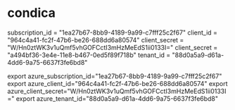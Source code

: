 # condica

subscription_id = "1ea27b67-8bb9-4189-9a99-c7fff25c2f67"
client_id       = "964c4a41-fc2f-47b6-be26-688dd6a80574"
client_secret   = "W/Hn0ztWK3v1uQmf5vhGOFCctI3mHzMeEdS1ii0133I="
client_secret   = "a494bf36-3e4e-11e8-b467-0ed5f89f718b"
tenant_id = "88d0a5a9-d61a-4dd6-9a75-6637f3fe6bd8"

export azure_subscription_id="1ea27b67-8bb9-4189-9a99-c7fff25c2f67"
export azure_client_id="964c4a41-fc2f-47b6-be26-688dd6a80574"
export azure_client_secret="W/Hn0ztWK3v1uQmf5vhGOFCctI3mHzMeEdS1ii0133I="
export azure_tenant_id="88d0a5a9-d61a-4dd6-9a75-6637f3fe6bd8"